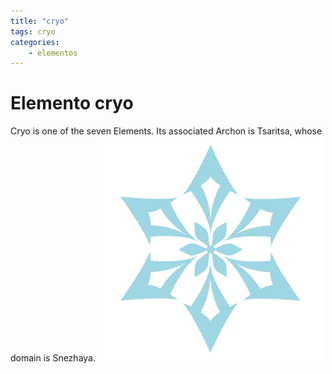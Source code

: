 ```yaml
---
title: "cryo"
tags: cryo
categories: 
    - elementos
---
```


# Elemento cryo
Cryo is one of the seven Elements. Its associated Archon is Tsaritsa, whose domain is Snezhaya.
![cryo](../assets/img/Cryo.png)